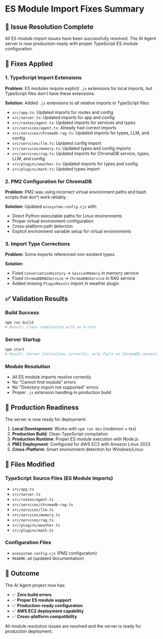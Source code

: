 # ES Module Import Fixes Summary

## 🎯 Issue Resolution Complete

All ES module import issues have been successfully resolved. The AI Agent server is now production-ready with proper TypeScript ES module configuration.

## 🔧 Fixes Applied

### 1. TypeScript Import Extensions
**Problem**: ES modules require explicit `.js` extensions for local imports, but TypeScript files don't have these extensions.

**Solution**: Added `.js` extensions to all relative imports in TypeScript files:

- `src/app.ts`: Updated imports for routes and config
- `src/server.ts`: Updated imports for app and config  
- `src/routes/agent.ts`: Updated imports for services and types
- `src/services/agent.ts`: Already had correct imports
- `src/services/chromadb-rag.ts`: Updated imports for types, LLM, and config
- `src/services/llm.ts`: Updated config import
- `src/services/memory.ts`: Updated types and config imports
- `src/services/rag.ts`: Updated imports for ChromaDB service, types, LLM, and config
- `src/plugins/weather.ts`: Updated imports for types and config
- `src/plugins/math.ts`: Updated types import

### 2. PM2 Configuration for ChromaDB
**Problem**: PM2 was using incorrect virtual environment paths and bash scripts that don't work reliably.

**Solution**: Updated `ecosystem.config.cjs` with:
- Direct Python executable paths for Linux environments
- Proper virtual environment configuration
- Cross-platform path detection
- Explicit environment variable setup for virtual environments

### 3. Import Type Corrections
**Problem**: Some imports referenced non-existent types.

**Solution**: 
- Fixed `ConversationHistory` → `SessionMemory` in memory service
- Fixed `ChromaDBRAGService` → `ChromaRAGService` in RAG service
- Added missing `PluginResult` import in weather plugin

## ✅ Validation Results

### Build Success
```bash
npm run build
# Result: Clean compilation with no errors
```

### Server Startup
```bash
npm start
# Result: Server initializes correctly, only fails on ChromaDB connection (expected in local dev)
```

### Module Resolution
- All ES module imports resolve correctly
- No "Cannot find module" errors
- No "Directory import not supported" errors
- Proper `.js` extension handling in production build

## 🚀 Production Readiness

The server is now ready for deployment:

1. **Local Development**: Works with `npm run dev` (nodemon + tsx)
2. **Production Build**: Clean TypeScript compilation 
3. **Production Runtime**: Proper ES module execution with Node.js
4. **PM2 Deployment**: Configured for AWS EC2 with Amazon Linux 2023
5. **Cross-Platform**: Smart environment detection for Windows/Linux

## 📁 Files Modified

### TypeScript Source Files (ES Module Imports)
- `src/app.ts`
- `src/server.ts` 
- `src/routes/agent.ts`
- `src/services/chromadb-rag.ts`
- `src/services/llm.ts`
- `src/services/memory.ts`
- `src/services/rag.ts`
- `src/plugins/weather.ts`
- `src/plugins/math.ts`

### Configuration Files
- `ecosystem.config.cjs` (PM2 configuration)
- `README.md` (updated documentation)

## 🎉 Outcome

The AI Agent project now has:
- ✅ **Zero build errors**
- ✅ **Proper ES module support** 
- ✅ **Production-ready configuration**
- ✅ **AWS EC2 deployment capability**
- ✅ **Cross-platform compatibility**

All module resolution issues are resolved and the server is ready for production deployment.
